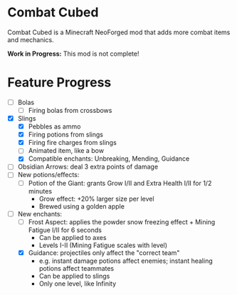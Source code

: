 # Combat Cubed

Combat Cubed is a Minecraft NeoForged mod that adds more combat items and mechanics.

**Work in Progress:** This mod is not complete!

# Feature Progress

- [ ] Bolas
  - [ ] Firing bolas from crossbows
- [X] Slings
  - [X] Pebbles as ammo
  - [X] Firing potions from slings
  - [X] Firing fire charges from slings
  - [ ] Animated item, like a bow
  - [X] Compatible enchants: Unbreaking, Mending, Guidance
- [ ] Obsidian Arrows: deal 3 extra points of damage
- [ ] New potions/effects:
  - [ ] Potion of the Giant: grants Grow I/II and Extra Health I/II for 1/2 minutes
    - Grow effect: +20% larger size per level
    - Brewed using a golden apple
- [ ] New enchants:
  - [ ] Frost Aspect: applies the powder snow freezing effect + Mining Fatigue I/II for 6 seconds
    - Can be applied to axes
    - Levels I-II (Mining Fatigue scales with level)
  - [X] Guidance: projectiles only affect the "correct team"
    - e.g. instant damage potions affect enemies; instant healing potions affect teammates
    - Can be applied to slings
    - Only one level, like Infinity
